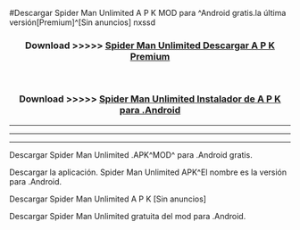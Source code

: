 #Descargar Spider Man Unlimited  A P K MOD para ^Android gratis.la última versión[Premium]^[Sin anuncios] nxssd



<div align="center">
<h3>Download >>>>> <a href="https://es-web.web.app/?es= ${title}">Spider Man Unlimited  Descargar A P K Premium</a></h3><br>

<h3>Download >>>>> <a href="https://es-web.web.app/?es= ${title}">Spider Man Unlimited  Instalador de A P K para .Android</a></h3>
</div>


----------------------------------------------------------

----------------------------------------------------------

----------------------------------------------------------

Descargar Spider Man Unlimited  .APK^MOD^ para .Android gratis.

Descargar la aplicación. Spider Man Unlimited  APK^El nombre es la versión para .Android.

Descargar Spider Man Unlimited  A P K [Sin anuncios]

Descargar Spider Man Unlimited  gratuita del mod para .Android.